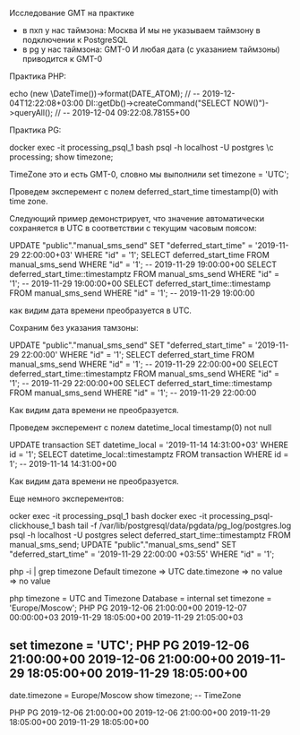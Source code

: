 Исследование GMT на практике

- в пхп у нас таймзона: Москва И мы не указываем таймзону в подключении к PostgreSQL
- в pg  у нас таймзона: GMT-0 И любая дата (с указанием таймзоны) приводится к GMT-0

Практика PHP:

echo (new \DateTime())->format(DATE_ATOM);                         // -- 2019-12-04T12:22:08+03:00
DI::getDb()->createCommand("SELECT NOW()")->queryAll(); // -- 2019-12-04 09:22:08.78155+00

Практика PG:

docker exec -it processing_psql_1 bash
psql -h localhost -U postgres
\c processing;
show timezone;

TimeZone это и есть GMT-0, словно мы выполнили set timezone = 'UTC';

Проведем эксперемент с полем deferred_start_time timestamp(0) with time zone.

Следующий пример демонстрирует, что значение автоматически сохраняется в UTC в соответствии с текущим часовым поясом:

UPDATE "public"."manual_sms_send" SET "deferred_start_time" = '2019-11-29 22:00:00+03' WHERE "id" = '1';
SELECT deferred_start_time FROM manual_sms_send WHERE "id" = '1';              -- 2019-11-29 19:00:00+00
SELECT deferred_start_time::timestamptz FROM manual_sms_send WHERE "id" = '1'; -- 2019-11-29 19:00:00+00
SELECT deferred_start_time::timestamp FROM manual_sms_send WHERE "id" = '1';   -- 2019-11-29 19:00:00

как видим дата времени преобразуется в UTC.

Сохраним без указания тамзоны:

UPDATE "public"."manual_sms_send" SET "deferred_start_time" = '2019-11-29 22:00:00' WHERE "id" = '1';
SELECT deferred_start_time FROM manual_sms_send WHERE "id" = '1';              -- 2019-11-29 22:00:00+00
SELECT deferred_start_time::timestamptz FROM manual_sms_send WHERE "id" = '1'; -- 2019-11-29 22:00:00+00
SELECT deferred_start_time::timestamp FROM manual_sms_send WHERE "id" = '1';   -- 2019-11-29 22:00:00

Как видим дата времени не преобразуется.

Проведем эксперемент с полем datetime_local timestamp(0) not null

UPDATE transaction SET datetime_local = '2019-11-14 14:31:00+03' WHERE id = '1';
SELECT datetime_local::timestamptz FROM transaction WHERE id = 1'; -- 2019-11-14 14:31:00+00

Как видим дата времени не преобразуется.

Еще немного эксперементов:

ocker exec -it processing_psql_1 bash
docker exec -it processing_psql-clickhouse_1 bash
tail -f /var/lib/postgresql/data/pgdata/pg_log/postgres.log
psql -h localhost -U postgres
select deferred_start_time::timestamptz FROM manual_sms_send;
UPDATE "public"."manual_sms_send" SET "deferred_start_time" = '2019-11-29 22:00:00 +03:55' WHERE "id" = '1';

php -i | grep timezone
Default timezone => UTC
date.timezone => no value => no value

php timezone = UTC and Timezone Database = internal
set timezone = 'Europe/Moscow';
PHP                     PG
2019-12-06 21:00:00+00  2019-12-07 00:00:00+03
2019-11-29 18:05:00+00  2019-11-29 21:05:00+03

set timezone = 'UTC';
PHP                     PG
2019-12-06 21:00:00+00  2019-12-06 21:00:00+00
2019-11-29 18:05:00+00  2019-11-29 18:05:00+00
---

date.timezone = Europe/Moscow
show timezone; -- TimeZone

PHP                     PG
2019-12-06 21:00:00+00  2019-12-06 21:00:00+00
2019-11-29 18:05:00+00  2019-11-29 18:05:00+00
